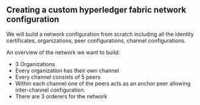 Creating a custom hyperledger fabric network configuration
----------------------------------------------------------
We will build a network configuration from scratch including all the identity certificates, organizations, peer configurations, channel configurations.

An overview of the network we want to build:

* 3 Organizations
* Every organization has their own channel
* Every channel consists of 5 peers
* Within each channel one of the peers acts as an anchor peer allowing inter-channel configuration.
* There are 3 orderers for the network
